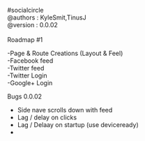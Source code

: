 #socialcircle
<br />
@authors : KyleSmit,TinusJ<br />
@version : 0.0.02<br />
<br />
Roadmap #1<br />

-Page & Route Creations (Layout & Feel)<br />
-Facebook feed<br />
-Twitter feed<br />
-Twitter Login <br />
-Google+ Login<br />

Bugs 0.0.02<br />
- Side nave scrolls down with feed
- Lag / delay on clicks
- Lag / Delaay on startup (use deviceready)
- 

